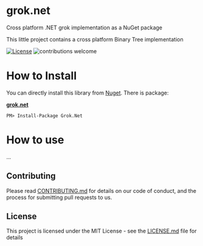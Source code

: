 ﻿# grok.net
Cross platform .NET grok implementation as a NuGet package

This little project contains a cross platform Binary Tree implementation

 [![License](https://img.shields.io/badge/license-MIT-blue.svg)](LICENSE.md) ![contributions welcome](https://img.shields.io/badge/contributions-welcome-brightgreen.svg?style=flat)

# How to Install

You can directly install this library from [Nuget][1]. There is package:

**[grok.net][7]**

    PM> Install-Package Grok.Net
[1]: http://nuget.org
[7]: https://www.nuget.org/packages/Grok.Net

# How to use

...

 ## Contributing

Please read [CONTRIBUTING.md](https://github.com/Marusyk/grok.net/blob/master/CONTRIBUTING.md) for details on our code of conduct, and the process for submitting pull requests to us.

## License

This project is licensed under the MIT License - see the [LICENSE.md](https://github.com/Marusyk/grok.net/blob/master/LICENSE) file for details
